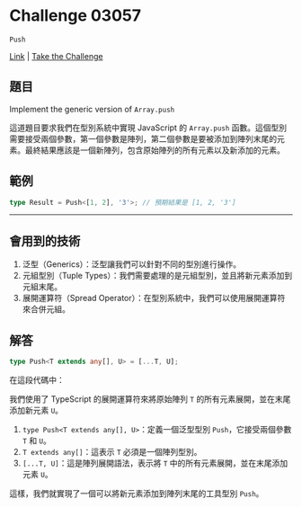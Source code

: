 # Challenge 03057

`Push`

[Link](https://github.com/type-challenges/type-challenges/blob/main/questions/03057-easy-push/README.md) | [Take the Challenge](https://tsch.js.org/3057/play)

## 題目

Implement the generic version of `Array.push`

這道題目要求我們在型別系統中實現 JavaScript 的 `Array.push` 函數。這個型別需要接受兩個參數，第一個參數是陣列，第二個參數是要被添加到陣列末尾的元素。最終結果應該是一個新陣列，包含原始陣列的所有元素以及新添加的元素。

## 範例

```typescript
type Result = Push<[1, 2], '3'>; // 預期結果是 [1, 2, '3']
```

---

## 會用到的技術

1. 泛型（Generics）：泛型讓我們可以針對不同的型別進行操作。
2. 元組型別（Tuple Types）：我們需要處理的是元組型別，並且將新元素添加到元組末尾。
3. 展開運算符（Spread Operator）：在型別系統中，我們可以使用展開運算符來合併元組。

## 解答

```typescript
type Push<T extends any[], U> = [...T, U];
```

在這段代碼中：

我們使用了 TypeScript 的展開運算符來將原始陣列 `T` 的所有元素展開，並在末尾添加新元素 `U`。

1. `type Push<T extends any[], U>`：定義一個泛型型別 `Push`，它接受兩個參數 `T` 和 `U`。
2. `T extends any[]`：這表示 `T` 必須是一個陣列型別。
3. `[...T, U]`：這是陣列展開語法，表示將 `T` 中的所有元素展開，並在末尾添加元素 `U`。

這樣，我們就實現了一個可以將新元素添加到陣列末尾的工具型別 `Push`。

